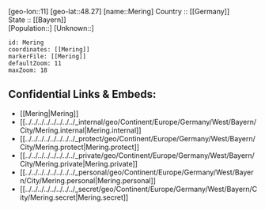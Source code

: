 ﻿---
location: [48.27,11] 
mapzoom: [7,12] 
mapmarker: city 
type: City
tags:
- geo/City


SpocWebEntityId: 32424
isDeleted: false
confidential: public

---
[geo-lon::11] 
[geo-lat::48.27] 
[name::Mering] 
Country :: [[Germany]]  
State :: [[Bayern]]  
[Population::] 
[Unknown::] 


```leaflet
id: Mering
coordinates: [[Mering]] 
markerFile: [[Mering]] 
defaultZoom: 11 
maxZoom: 18
```


## Confidential Links & Embeds: 
- [[Mering|Mering]]  
- [[../../../../../../../../_internal/geo/Continent/Europe/Germany/West/Bayern/City/Mering.internal|Mering.internal]] 
- [[../../../../../../../../_protect/geo/Continent/Europe/Germany/West/Bayern/City/Mering.protect|Mering.protect]] 
- [[../../../../../../../../_private/geo/Continent/Europe/Germany/West/Bayern/City/Mering.private|Mering.private]] 
- [[../../../../../../../../_personal/geo/Continent/Europe/Germany/West/Bayern/City/Mering.personal|Mering.personal]] 
- [[../../../../../../../../_secret/geo/Continent/Europe/Germany/West/Bayern/City/Mering.secret|Mering.secret]] 
